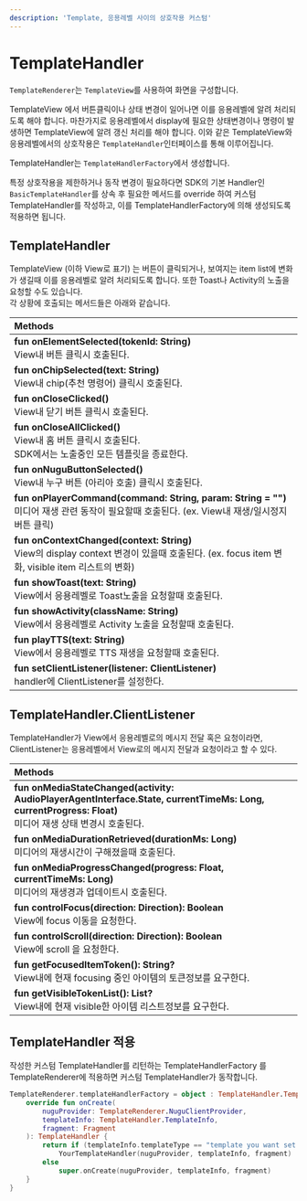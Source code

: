 ```yaml
---
description: 'Template, 응용레벨 사이의 상호작용 커스텀'
---
```


# TemplateHandler

`TemplateRenderer`는 `TemplateView`를 사용하여 화면을 구성합니다.

TemplateView 에서 버튼클릭이나 상태 변경이 일어나면 이를 응용레벨에 알려 처리되도록 해야 합니다. 마찬가지로 응용레벨에서 display에 필요한 상태변경이나 명령이 발생하면 TemplateView에 알려 갱신 처리를 해야 합니다. 이와 같은 TemplateView와 응용레벨에서의 상호작용은 `TemplateHandler`인터페이스를 통해 이루어집니다.

TemplateHandler는 `TemplateHandlerFactory`에서 생성합니다. 

특정 상호작용을 제한하거나 동작 변경이 필요하다면 SDK의 기본 Handler인 `BasicTemplateHandler`를 상속 후 필요한 메서드를 override 하여 커스텀 TemplateHandler를 작성하고, 이를 TemplateHandlerFactory에 의해 생성되도록 적용하면 됩니다.

## TemplateHandler

TemplateView \(이하 View로 표기\) 는 버튼이 클릭되거나, 보여지는 item list에 변화가 생길때 이를 응용레벨로 알려 처리되도록 합니다. 또한 Toast나 Activity의 노출을 요청할 수도 있습니다.  
각 상황에 호출되는 메서드들은 아래와 같습니다.

| Methods |
| :--- |
| **fun onElementSelected\(tokenId: String\)**<br>View내 버튼 클릭시 호출된다. |
| **fun onChipSelected\(text: String\)**<br>View내 chip\(추천 명령어\) 클릭시 호출된다. |
| **fun onCloseClicked\(\)**<br>View내 닫기 버튼 클릭시 호출된다. |
| **fun onCloseAllClicked\(\)**<br>View내 홈 버튼 클릭시 호출된다.<br>SDK에서는 노출중인 모든 템플릿을 종료한다. |
| **fun onNuguButtonSelected\(\)**<br>View내 누구 버튼 \(아리아 호출\) 클릭시 호출된다. |
| **fun onPlayerCommand\(command: String, param: String = ""\)**<br>미디어 재생 관련 동작이 필요할때 호출된다. \(ex. View내 재생/일시정지 버튼 클릭\) |
| **fun onContextChanged\(context: String\)**<br>View의 display context 변경이 있을때 호출된다. \(ex. focus item 변화, visible item 리스트의 변화\) |
| **fun showToast\(text: String\)**<br>View에서 응용레벨로 Toast노출을 요청할때 호출된다. |
| **fun showActivity\(className: String\)**<br>View에서 응용레벨로 Activity 노출을 요청할때 호출된다. |
| **fun playTTS\(text: String\)**<br>View에서 응용레벨로 TTS 재생을 요청할때 호출된다. |
| **fun setClientListener\(listener: ClientListener\)**<br>handler에 ClientListener를 설정한다. |

## TemplateHandler.ClientListener

TemplateHandler가 View에서 응용레벨로의 메시지 전달 혹은 요청이라면, ClientListener는 응용레벨에서 View로의 메시지 전달과 요청이라고 할 수 있다.

| Methods |
| :--- |
| **fun onMediaStateChanged\(activity: AudioPlayerAgentInterface.State, currentTimeMs: Long, currentProgress: Float\)**<br>미디어 재생 상태 변경시 호출된다. |
| **fun onMediaDurationRetrieved\(durationMs: Long\)**<br>미디어의 재생시간이 구해졌을때 호출된다. |
| **fun onMediaProgressChanged\(progress: Float, currentTimeMs: Long\)**<br>미디어의 재생경과 업데이트시 호출된다. |
| **fun controlFocus\(direction: Direction\): Boolean**<br>View에 focus 이동을 요청한다. |
| **fun controlScroll\(direction: Direction\): Boolean**<br>View에 scroll 을 요청한다. |
| **fun getFocusedItemToken\(\): String?**<br>View내에 현재 focusing 중인 아이템의 토큰정보를 요구한다. |
| **fun getVisibleTokenList\(\): List?**<br>View내에 현재 visible한 아이템 리스트정보를 요구한다. |

## TemplateHandler 적용

작성한 커스텀 TemplateHandler를 리턴하는 TemplateHandlerFactory 를 TemplateRenderer에 적용하면 커스텀 TemplateHandler가 동작합니다.

```kotlin
TemplateRenderer.templateHandlerFactory = object : TemplateHandler.TemplateHandlerFactory() {
    override fun onCreate(
        nuguProvider: TemplateRenderer.NuguClientProvider,
        templateInfo: TemplateHandler.TemplateInfo,
        fragment: Fragment
    ): TemplateHandler {
        return if (templateInfo.templateType == "template you want set your own handler")
            YourTemplateHandler(nuguProvider, templateInfo, fragment)
        else
            super.onCreate(nuguProvider, templateInfo, fragment)
    }
}
```

